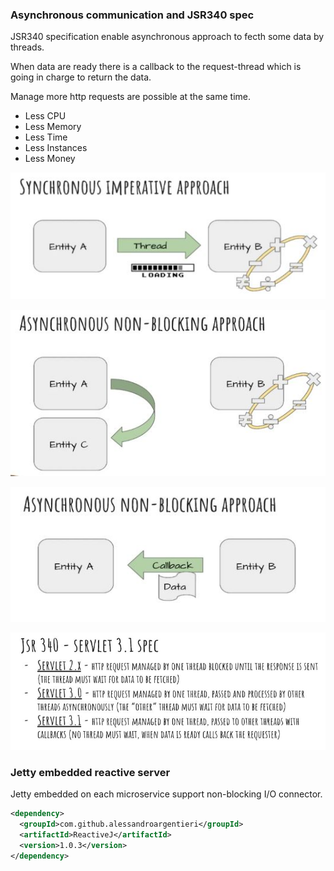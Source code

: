 
### Asynchronous communication and JSR340 spec

JSR340 specification enable asynchronous approach to fecth some data by threads.

When data are ready there is a callback to the request-thread which is going in charge to return the data. 

Manage more http requests are possible at the same time.

 - Less CPU
 - Less Memory 
 - Less Time
 - Less Instances
 - Less Money

![image](https://github.com/antoniopaolacci/reactive-java-microservice/blob/master/img/synchronous.jpg)

![image](https://github.com/antoniopaolacci/reactive-java-microservice/blob/master/img/sync-no-blocking.jpg)

![image](https://github.com/antoniopaolacci/reactive-java-microservice/blob/master/img/asynchronous.jpg)

![image](https://github.com/antoniopaolacci/reactive-java-microservice/blob/master/img/JSR340.jpg)

### Jetty embedded reactive server

Jetty embedded on each microservice support non-blocking I/O connector. 

```xml
<dependency>
  <groupId>com.github.alessandroargentieri</groupId>
  <artifactId>ReactiveJ</artifactId>
  <version>1.0.3</version>
</dependency>
```
